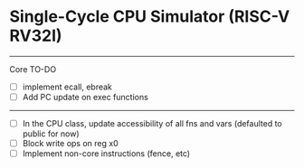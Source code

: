 # Single-Cycle CPU Simulator (RISC-V RV32I)

---

Core TO-DO
- [ ] implement ecall, ebreak
- [ ] Add PC update on exec functions

---

- [ ] In the CPU class, update accessibility of all fns and vars (defaulted to public for now)
- [ ] Block write ops on reg x0
- [ ] Implement non-core instructions (fence, etc)